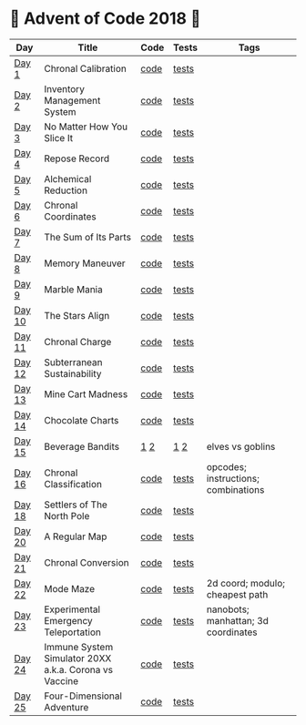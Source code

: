# 🎁 Advent of Code 2018 🌟

| Day  | Title | Code | Tests | Tags |
| ---- | ----- | ---- | ----- | ---- |
| [Day 1](https://adventofcode.com/2018/day/1)    | Chronal Calibration                                     | [code](../../java/aoc2018/day01/Day1.java) | [tests](../../../test/java/aoc2018/day01/Day1Test.java)      | |
| [Day 2](https://adventofcode.com/2018/day/2)    | Inventory Management System                             | [code](../../java/aoc2018/day02/Day2.java) | [tests](../../../test/java/aoc2018/day02/Day2Test.java)      | |
| [Day 3](https://adventofcode.com/2018/day/3)    | No Matter How You Slice It                              | [code](day03/Day3.kt)                      | [tests](../../../test/kotlin/aoc2018/day03/Day3KtTest.kt)    | |
| [Day 4](https://adventofcode.com/2018/day/4)    | Repose Record                                           | [code](day04/Day4.kt)                      | [tests](../../../test/kotlin/aoc2018/day04/Day4KtTest.kt)    | |
| [Day 5](https://adventofcode.com/2018/day/5)    | Alchemical Reduction                                    | [code](day05/Day5.kt)                      | [tests](../../../test/kotlin/aoc2018/day05/Day5KtTest.kt)    | |
| [Day 6](https://adventofcode.com/2018/day/6)    | Chronal Coordinates                                     | [code](../../java/aoc2018/day06/Day6.java) | [tests](../../../test/java/aoc2018/day06/Day6Test.java)      | |
| [Day 7](https://adventofcode.com/2018/day/7)    | The Sum of Its Parts                                    | [code](day07/Day7.kt)                      | [tests](../../../test/kotlin/aoc2018/day07/Day7KtTest.kt)    | |
| [Day 8](https://adventofcode.com/2018/day/8)    | Memory Maneuver                                         | [code](day08/Day8.kt)                      | [tests](../../../test/kotlin/aoc2018/day08/Day8KtTest.kt)    | |
| [Day 9](https://adventofcode.com/2018/day/9)    | Marble Mania                                            | [code](day09/Day9.kt)                      | [tests](../../../test/kotlin/aoc2018/day09/Day9KtTest.kt)    | |
| [Day 10](https://adventofcode.com/2018/day/10)  | The Stars Align                                         | [code](day10/Day10.kt)                     | [tests](../../../test/kotlin/aoc2018/day10/Day10KtTest.kt)   | |
| [Day 11](https://adventofcode.com/2018/day/11)  | Chronal Charge                                          | [code](day11/Day11.kt)                     | [tests](../../../test/kotlin/aoc2018/day11/Day11KtTest.kt)   | |
| [Day 12](https://adventofcode.com/2018/day/12)  | Subterranean Sustainability                             | [code](../../java/aoc2018/day12/Day12.java)| [tests](../../../test/java/aoc2018/day12/Day12Test.java)     | |
| [Day 13](https://adventofcode.com/2018/day/13)  | Mine Cart Madness                                       | [code](../../java/aoc2018/day13/Day13.java)| [tests](../../../test/java/aoc2018/day13/Day13Test.java)     | |
| [Day 14](https://adventofcode.com/2018/day/14)  | Chocolate Charts                                        | [code](day14/Day14.kt)                     | [tests](../../../test/kotlin/aoc2018/day14/Day14KtTest.kt)   | |
| [Day 15](https://adventofcode.com/2018/day/15)  | Beverage Bandits                                        | [1](../../java/aoc2018/day15/Day15.java)  [2](day15/Day15Part2.kt) | [1](../../../test/java/aoc2018/day15/Day15Test.java) [2](../../../test/kotlin/aoc2018/day15/Day15Part2Test.kt) | elves vs goblins                    |
| [Day 16](https://adventofcode.com/2018/day/16)  | Chronal Classification                                  | [code](day16/Day16.kt)                     | [tests](../../../test/kotlin/aoc2018/day16/Day16KtTest.kt)   | opcodes; instructions; combinations |
| [Day 18](https://adventofcode.com/2018/day/18)  | Settlers of The North Pole                              | [code](day18/Day18.kt)                     | [tests](../../../test/kotlin/aoc2018/day18/Day18KtTest.kt)   | |
| [Day 20](https://adventofcode.com/2018/day/20)  | A Regular Map                                           | [code](day20/Day20.kt)                     | [tests](../../../test/kotlin/aoc2018/day20/Day20KtTest.kt)   | |
| [Day 21](https://adventofcode.com/2018/day/21)  | Chronal Conversion                                      | [code](day21/Day21.kt)                     | [tests](../../../test/kotlin/aoc2018/day21/Day21KtTest.kt)   | |
| [Day 22](https://adventofcode.com/2018/day/22)  | Mode Maze                                               | [code](day22/Day22.kt)                     | [tests](../../../test/kotlin/aoc2018/day22/Day22KtTest.kt)   | 2d coord; modulo; cheapest path     |
| [Day 23](https://adventofcode.com/2018/day/23)  | Experimental Emergency Teleportation                    | [code](day23/Day23.kt)                     | [tests](../../../test/kotlin/aoc2018/day23/Day23KtTest.kt)   | nanobots; manhattan; 3d coordinates |
| [Day 24](https://adventofcode.com/2018/day/24)  | Immune System Simulator 20XX <br>a.k.a. Corona vs Vaccine  | [code](day24/Day24.kt)                     | [tests](../../../test/kotlin/aoc2018/day24/Day24KtTest.kt)   | |
| [Day 25](https://adventofcode.com/2018/day/25)  | Four-Dimensional Adventure                              | [code](day25/Day25.kt)                     | [tests](../../../test/kotlin/aoc2018/day25/Day25KtTest.kt)   | |
